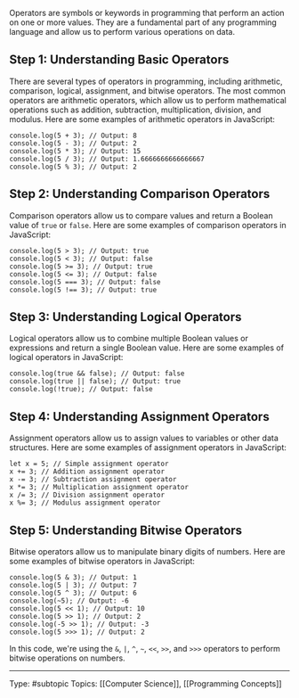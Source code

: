 Operators are symbols or keywords in programming that perform an action on one or more values. They are a fundamental part of any programming language and allow us to perform various operations on data.

## Step 1: Understanding Basic Operators

There are several types of operators in programming, including arithmetic, comparison, logical, assignment, and bitwise operators. The most common operators are arithmetic operators, which allow us to perform mathematical operations such as addition, subtraction, multiplication, division, and modulus. Here are some examples of arithmetic operators in JavaScript:
```
console.log(5 + 3); // Output: 8 
console.log(5 - 3); // Output: 2 
console.log(5 * 3); // Output: 15 
console.log(5 / 3); // Output: 1.6666666666666667 
console.log(5 % 3); // Output: 2
```

## Step 2: Understanding Comparison Operators

Comparison operators allow us to compare values and return a Boolean value of `true` or `false`. Here are some examples of comparison operators in JavaScript:

```
console.log(5 > 3); // Output: true 
console.log(5 < 3); // Output: false 
console.log(5 >= 3); // Output: true 
console.log(5 <= 3); // Output: false 
console.log(5 === 3); // Output: false 
console.log(5 !== 3); // Output: true
```

## Step 3: Understanding Logical Operators

Logical operators allow us to combine multiple Boolean values or expressions and return a single Boolean value. Here are some examples of logical operators in JavaScript:

```
console.log(true && false); // Output: false 
console.log(true || false); // Output: true 
console.log(!true); // Output: false
```

## Step 4: Understanding Assignment Operators

Assignment operators allow us to assign values to variables or other data structures. Here are some examples of assignment operators in JavaScript:

```
let x = 5; // Simple assignment operator 
x += 3; // Addition assignment operator 
x -= 3; // Subtraction assignment operator 
x *= 3; // Multiplication assignment operator 
x /= 3; // Division assignment operator 
x %= 3; // Modulus assignment operator
```

## Step 5: Understanding Bitwise Operators

Bitwise operators allow us to manipulate binary digits of numbers. Here are some examples of bitwise operators in JavaScript:

```
console.log(5 & 3); // Output: 1 
console.log(5 | 3); // Output: 7 
console.log(5 ^ 3); // Output: 6 
console.log(~5); // Output: -6 
console.log(5 << 1); // Output: 10 
console.log(5 >> 1); // Output: 2 
console.log(-5 >> 1); // Output: -3 
console.log(5 >>> 1); // Output: 2
```

In this code, we're using the `&`, `|`, `^`, `~`, `<<`, `>>`, and `>>>` operators to perform bitwise operations on numbers.

___
Type: #subtopic 
Topics: [[Computer Science]], [[Programming Concepts]]

